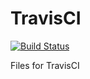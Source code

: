# TravisCI
[![Build Status](https://travis-ci.com/automate6500/travisci-demo.svg?branch=master)](https://travis-ci.com/automate6500/travisci-demo)

Files for TravisCI
